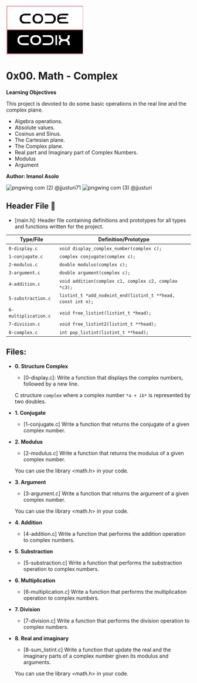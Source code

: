 
![image](https://github.com/Imanolasolo/holbertonschool-low_level_programming/blob/main/0x13-more_singly_linked_lists/IMAGES/CODE%20CODIX%20logo%20final.png) 

# 0x00. Math - Complex
**Learning Objectives**

This project is devoted to do some basic operations in the real line and the complex plane.

* Algebra operations.
* Absolute values.
* Cosinus and Sinus.
* The Cartesian plane.
* The Complex plane.
* Real part and Imaginary part of Complex Numbers.
* Modulus
* Argument

**Author: Imanol Asolo**

![pngwing com (2)](https://user-images.githubusercontent.com/86312558/142048668-4bec0f80-8112-4f3d-b898-9d8a9ba532b4.png) @jjusturi71 ![pngwing com (3)](https://user-images.githubusercontent.com/86312558/142048993-28de7d8c-df86-4f2f-bb08-f46a1ab35076.png) @jjusturi
## Header File :file_folder:

* [main.h]: Header file containing definitions and prototypes for all types
and functions written for the project.

| Type/File                   |         Definition/Prototype                                                     |
| --------------------------  | -------------------------------------------------------------------------------- |
| `0-display.c`               | `void display_complex_number(complex c);`                                         |
| `1-conjugate.c`             | `complex conjugate(complex c);`                                                   |
| `2-modulus.c`               | `double modulus(complex c);`                                                     |
| `3-argument.c`              | `double argument(complex c);`                                                    |
| `4-addition.c`              | `void addition(complex c1, complex c2, complex *c3);`                            |
| `5-substraction.c`          | `listint_t *add_nodeint_end(listint_t **head, const int n);`                     |
| `6-multiplication.c`        | `void free_listint(listint_t *head);`                                            |
| `7-division.c`              | `void free_listint2(listint_t **head);`                                          |
| `8-complex.c`               | `int pop_listint(listint_t **head);`                                             |


## Files:

* **0. Structure Complex**
  * [0-display.c]: Write a function that displays the complex numbers, followed by a new line.

  C structure *`complex`* where a complex number `*a + ib*` is represented by two doubles.    

* **1. Conjugate**
  * [1-conjugate.c] Write a function that returns the conjugate of a given complex number.

* **2. Modulus**
  * [2-modulus.c] Write a function that returns the modulus of a given complex number.

  You can use the library <math.h> in your code.

* **3. Argument**
  * [3-argument.c] Write a function that returns the argument of a given complex number.

  You can use the library <math.h> in your code.

* **4. Addition**
  * [4-addition.c] Write a function that performs the addition operation to complex numbers.

* **5. Substraction**
  * [5-substraction.c] Write a function that performs the substraction operation to complex numbers.

* **6. Multiplication**
  * [6-multiplication.c] Write a function that performs the multiplication operation to complex numbers.

* **7. Division**
  * [7-division.c] Write a function that performs the division operation to complex numbers.

* **8. Real and imaginary**
  * [8-sum_listint.c] Write a function that update the real and the imaginary parts of a complex number given its modulus and arguments.

  You can use the library <math.h> in your code.





